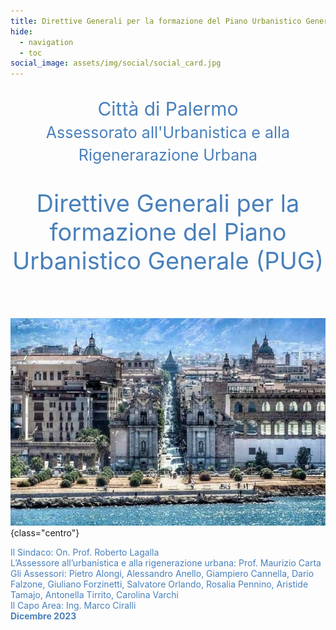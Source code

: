 ```yaml
---
title: Direttive Generali per la formazione del Piano Urbanistico Generale
hide:
  - navigation
  - toc
social_image: assets/img/social/social_card.jpg
---
```

<style> .md-typeset h1 {display: none;} </style>

<p style="text-align: center;font-size: 30px; color: #4980bb;">Città di Palermo<br>
<span style="font-size: 25px!important;" >Assessorato all'Urbanistica e alla Rigenerarazione Urbana</span></p>
<p style=" text-align: center;font-size: 38px; color: #4980bb;">Direttive Generali per la formazione del Piano Urbanistico Generale (PUG)</p><br>

![pug](assets/img/base.jpg "Direttive Generali per la formazione del Piano Urbanistico Generale (PUG)" ){class="centro"}
<br>

<p><span style="color: #4980bb;">
Il Sindaco: On. Prof. Roberto Lagalla<br>
L’Assessore all’urbanistica e alla rigenerazione urbana: Prof. Maurizio Carta<br>
Gli Assessori: Pietro Alongi, Alessandro Anello, Giampiero Cannella, Dario Falzone, Giuliano Forzinetti, Salvatore Orlando, Rosalia Pennino, Aristide Tamajo, Antonella Tirrito, Carolina Varchi <br>
Il Capo Area: Ing. Marco Ciralli <br>
<b>Dicembre 2023</b></span>